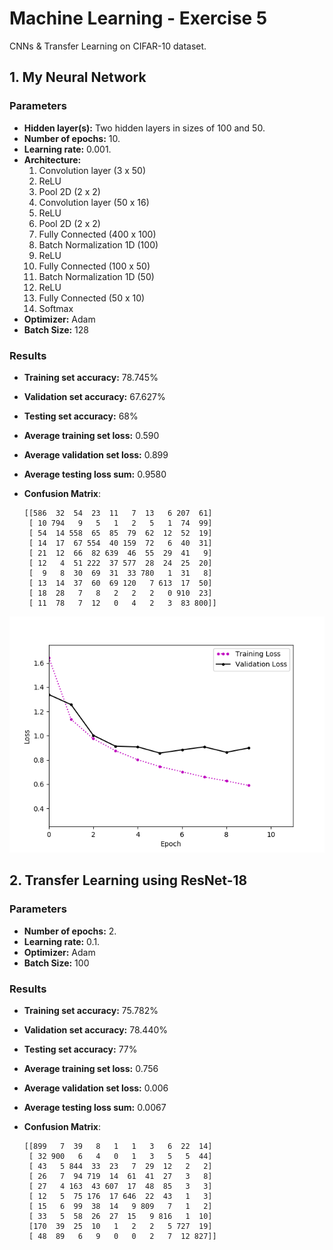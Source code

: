 # Machine Learning - Exercise 5

CNNs & Transfer Learning on CIFAR-10 dataset.


## 1. My Neural Network

### Parameters

* **Hidden layer(s):** Two hidden layers in sizes of 100 and 50.
* **Number of epochs:** 10.
* **Learning rate:** 0.001.
* **Architecture:**
    1.  Convolution layer (3 x 50)
    2.  ReLU
    3.  Pool 2D (2 x 2)
    4.  Convolution layer (50 x 16)
    5.  ReLU
    6.  Pool 2D (2 x 2)
    7.  Fully Connected (400 x 100)
    8.  Batch Normalization 1D (100)
    9.  ReLU
    10. Fully Connected (100 x 50)
    11. Batch Normalization 1D (50)
    12. ReLU
    13. Fully Connected (50 x 10)
    14. Softmax
* **Optimizer:** Adam
* **Batch Size:** 128


### Results

* **Training set accuracy:** 78.745%
* **Validation set accuracy:** 67.627%
* **Testing set accuracy:** 68%
* **Average training set loss:** 0.590
* **Average validation set loss:** 0.899
* **Average testing loss sum:** 0.9580

* **Confusion Matrix**:
    ```
    [[586  32  54  23  11   7  13   6 207  61]
     [ 10 794   9   5   1   2   5   1  74  99]
     [ 54  14 558  65  85  79  62  12  52  19]
     [ 14  17  67 554  40 159  72   6  40  31]
     [ 21  12  66  82 639  46  55  29  41   9]
     [ 12   4  51 222  37 577  28  24  25  20]
     [  9   8  30  69  31  33 780   1  31   8]
     [ 13  14  37  60  69 120   7 613  17  50]
     [ 18  28   7   8   2   2   2   0 910  23]
     [ 11  78   7  12   0   4   2   3  83 800]]
    ```
![graph](https://github.com/aedeny/machine_learning-ex5/blob/master/Graphs/Training_Loss_vs._Validation_Loss_My_Net.png?raw=true)

## 2. Transfer Learning using ResNet-18

### Parameters

* **Number of epochs:** 2.
* **Learning rate:** 0.1.
* **Optimizer:** Adam
* **Batch Size:** 100

### Results

* **Training set accuracy:** 75.782%
* **Validation set accuracy:** 78.440%
* **Testing set accuracy:** 77%
* **Average training set loss:** 0.756
* **Average validation set loss:** 0.006
* **Average testing loss sum:** 0.0067

* **Confusion Matrix**:
    ```
    [[899   7  39   8   1   1   3   6  22  14]
     [ 32 900   6   4   0   1   3   5   5  44]
     [ 43   5 844  33  23   7  29  12   2   2]
     [ 26   7  94 719  14  61  41  27   3   8]
     [ 27   4 163  43 607  17  48  85   3   3]
     [ 12   5  75 176  17 646  22  43   1   3]
     [ 15   6  99  38  14   9 809   7   1   2]
     [ 33   5  58  26  27  15   9 816   1  10]
     [170  39  25  10   1   2   2   5 727  19]
     [ 48  89   6   9   0   0   2   7  12 827]]
    ```